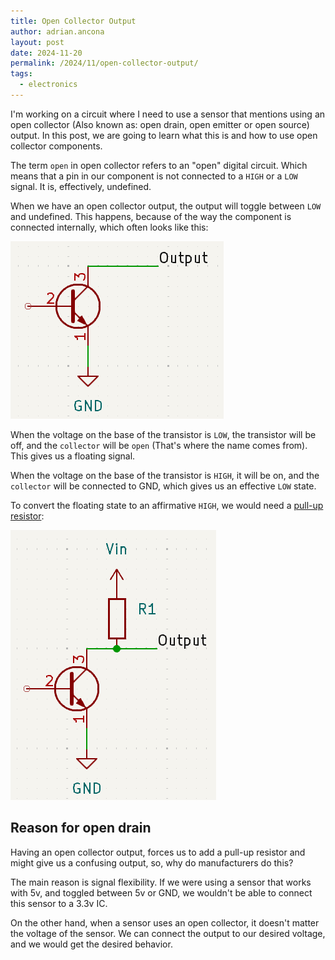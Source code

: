 ```yaml
---
title: Open Collector Output
author: adrian.ancona
layout: post
date: 2024-11-20
permalink: /2024/11/open-collector-output/
tags:
  - electronics
---
```


I'm working on a circuit where I need to use a sensor that mentions using an open collector (Also known as: open drain, open emitter or open source) output. In this post, we are going to learn what this is and how to use open collector components.

The term `open` in open collector refers to an "open" digital circuit. Which means that a pin in our component is not connected to a `HIGH` or a `LOW` signal. It is, effectively, undefined.

When we have an open collector output, the output will toggle between `LOW` and undefined. This happens, because of the way the component is connected internally, which often looks like this:

<!--more-->

[<img src="/images/posts/open-collector-diagram.png" alt="Open collector diagram" />](/images/posts/open-collector-diagram.png)

When the voltage on the base of the transistor is `LOW`, the transistor will be off, and the `collector` will be `open` (That's where the name comes from). This gives us a floating signal.

When the voltage on the base of the transistor is `HIGH`, it will be on, and the `collector` will be connected to GND, which gives us an effective `LOW` state.

To convert the floating state to an affirmative `HIGH`, we would need a [pull-up resistor](/2024/11/pull-up-and-pull-down-resistors/):

[<img src="/images/posts/open-collector-with-pull-up.png" alt="Open collector with pull up" />](/images/posts/open-collector-with-pull-up.png)

## Reason for open drain

Having an open collector output, forces us to add a pull-up resistor and might give us a confusing output, so, why do manufacturers do this?

The main reason is signal flexibility. If we were using a sensor that works with 5v, and toggled between 5v or GND, we wouldn't be able to connect this sensor to a 3.3v IC.

On the other hand, when a sensor uses an open collector, it doesn't matter the voltage of the sensor. We can connect the output to our desired voltage, and we would get the desired behavior.
